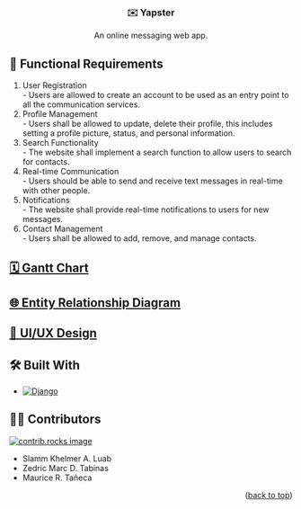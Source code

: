 <!-- Improved compatibility of back to top link: See: https://github.com/othneildrew/Best-README-Template/pull/73 -->
<a id="readme-top"></a>
<!--
*** Thanks for checking out the Best-README-Template. If you have a suggestion
*** that would make this better, please fork the repo and create a pull request
*** or simply open an issue with the tag "enhancement".
*** Don't forget to give the project a star!
*** Thanks again! Now go create something AMAZING! :D
-->



<!-- PROJECT SHIELDS -->
<!--
*** I'm using markdown "reference style" links for readability.
*** Reference links are enclosed in brackets [ ] instead of parentheses ( ).
*** See the bottom of this document for the declaration of the reference variables
*** for contributors-url, forks-url, etc. This is an optional, concise syntax you may use.
*** https://www.markdownguide.org/basic-syntax/#reference-style-links
-->
<!-- [![Contributors][contributors-shield]][contributors-url] -->
<!-- [![Forks][forks-shield]][forks-url]
[![Stargazers][stars-shield]][stars-url]
[![Issues][issues-shield]][issues-url]
[![MIT License][license-shield]][license-url]
[![LinkedIn][linkedin-shield]][linkedin-url] -->



<!-- PROJECT LOGO -->
<br />
<div align="center">
  <h3>✉️ Yapster</h3>
  <p align="center">
    An online messaging web app.
  </p>
</div>


## 💼 Functional Requirements
<ol>
  <li>User Registration</li>
  - Users are allowed to create an account to be used as an entry point to all the communication services.
  <li>Profile Management</li>
  - Users shall be allowed to update, delete their profile, this includes setting a profile picture, status, and personal information.
  <li>Search Functionality</li>
  - The website shall implement a search function to allow users to search for contacts.
  <li>Real-time Communication</li>
  - Users should be able to send and receive text messages in real-time with other people.
  <li>Notifications</li>
  - The website shall provide real-time notifications to users for new messages.
  <li>Contact Management</li>
  - Users shall be allowed to add, remove, and manage contacts.
</ol>
<!-- [![Product Name Screen Shot][product-screenshot]](https://example.com)

<!-- <p align="right">(<a href="#readme-top">back to top</a>)</p> -->

## [🗓️ Gantt Chart](https://docs.google.com/spreadsheets/d/16AcbicEaAtJmluKYG7YEEOi3xc_qryj9jhbu7KlheE0/edit?usp=sharing)

## [🌐 Entity Relationship Diagram](https://lucid.app/lucidchart/f8956de1-f18f-4610-8dc7-64e7ad19f165/edit?viewport_loc=-1060%2C-756%2C4440%2C2084%2C0_0&invitationId=inv_68b0612f-d029-4172-9423-3c0dc9e8fe67)

## [🎨 UI/UX Design](https://www.figma.com/design/9P7QkfXWb5f7ttSXoD1U7Z/Yapster-UI%2FUX?node-id=0-1&t=1SvnCTdPj49qbJpu-1)


## 🛠️ Built With


* [![Django][Django]][Django-url]



## 🙅🏼 Contributors

<a href="https://github.com/pokemau/yapster/graphs/contributors">
  <img src="https://contrib.rocks/image?repo=pokemau/yapster" alt="contrib.rocks image" />
</a>
<ul>
    <li>Slamm Khelmer A. Luab</li>
    <li>Zedric Marc D. Tabinas</li>
    <li>Maurice R. Tañeca</li>
</ul>

<p align="right">(<a href="#readme-top">back to top</a>)</p>


<!-- MARKDOWN LINKS & IMAGES -->
<!-- https://www.markdownguide.org/basic-syntax/#reference-style-links -->
[contributors-shield]: https://img.shields.io/github/contributors/pokemau/yapster.svg?style=for-the-badge
[contributors-url]: https://github.com/pokemau/yapster/graphs/contributors
[forks-shield]: https://img.shields.io/github/forks/github_username/repo_name.svg?style=for-the-badge
[forks-url]: https://github.com/github_username/repo_name/network/members
[stars-shield]: https://img.shields.io/github/stars/github_username/repo_name.svg?style=for-the-badge
[stars-url]: https://github.com/github_username/repo_name/stargazers
[issues-shield]: https://img.shields.io/github/issues/github_username/repo_name.svg?style=for-the-badge
[issues-url]: https://github.com/github_username/repo_name/issues
[license-shield]: https://img.shields.io/github/license/github_username/repo_name.svg?style=for-the-badge
[license-url]: https://github.com/github_username/repo_name/blob/master/LICENSE.txt
[linkedin-shield]: https://img.shields.io/badge/-LinkedIn-black.svg?style=for-the-badge&logo=linkedin&colorB=555
[linkedin-url]: https://linkedin.com/in/linkedin_username
[product-screenshot]: images/screenshot.png
[Django]: https://img.shields.io/badge/Django-092E20?style=for-the-badge&logo=django&logoColor=green
[Django-url]: https://www.djangoproject.com/
[Next.js]: https://img.shields.io/badge/next.js-000000?style=for-the-badge&logo=nextdotjs&logoColor=white
[Next-url]: https://nextjs.org/
[React.js]: https://img.shields.io/badge/React-20232A?style=for-the-badge&logo=react&logoColor=61DAFB
[React-url]: https://reactjs.org/
[Vue.js]: https://img.shields.io/badge/Vue.js-35495E?style=for-the-badge&logo=vuedotjs&logoColor=4FC08D
[Vue-url]: https://vuejs.org/
[Angular.io]: https://img.shields.io/badge/Angular-DD0031?style=for-the-badge&logo=angular&logoColor=white
[Angular-url]: https://angular.io/
[Svelte.dev]: https://img.shields.io/badge/Svelte-4A4A55?style=for-the-badge&logo=svelte&logoColor=FF3E00
[Svelte-url]: https://svelte.dev/
[Laravel.com]: https://img.shields.io/badge/Laravel-FF2D20?style=for-the-badge&logo=laravel&logoColor=white
[Laravel-url]: https://laravel.com
[Bootstrap.com]: https://img.shields.io/badge/Bootstrap-563D7C?style=for-the-badge&logo=bootstrap&logoColor=white
[Bootstrap-url]: https://getbootstrap.com
[JQuery.com]: https://img.shields.io/badge/jQuery-0769AD?style=for-the-badge&logo=jquery&logoColor=white
[JQuery-url]: https://jquery.com 